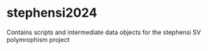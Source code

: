 # stephensi2024
Contains scripts and intermediate data objects for the stephensi SV polymrophism project
